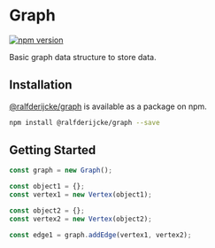 # Graph

[![npm version](https://img.shields.io/npm/v/@ralfderijcke/graph)](https://www.npmjs.com/package/@ralfderijcke/graph)

Basic graph data structure to store data.

## Installation

[@ralfderijcke/graph](https://www.npmjs.com/package/@ralfderijcke/graph) is available as a package on npm.

```sh
npm install @ralfderijcke/graph --save
```

## Getting Started

```typescript
const graph = new Graph();

const object1 = {};
const vertex1 = new Vertex(object1);

const object2 = {};
const vertex2 = new Vertex(object2);

const edge1 = graph.addEdge(vertex1, vertex2);
```
